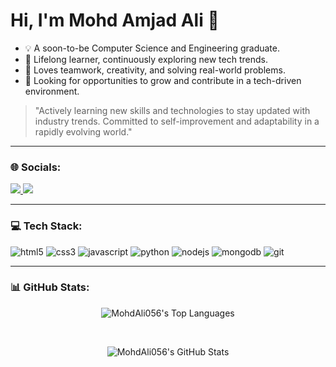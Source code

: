 # Hi, I'm Mohd Amjad Ali 👋

- 💡 A soon-to-be Computer Science and Engineering graduate.
- 🌱 Lifelong learner, continuously exploring new tech trends.
- 🤝 Loves teamwork, creativity, and solving real-world problems.
- 🎯 Looking for opportunities to grow and contribute in a tech-driven environment.

> "Actively learning new skills and technologies to stay updated with industry trends. Committed to self-improvement and adaptability in a rapidly evolving world."
> 
> 
---

### 🌐 Socials:
<p align="left">
<a href="https://www.linkedin.com/in/mohd-amjad-ali-866827221/" target="_blank">
  <img src="https://img.shields.io/badge/linkedin-%230077B5.svg?&style=for-the-badge&logo=linkedin&logoColor=white" />
</a>
<a href="mailto:[mohdamjad9490@gmail.com]">
  <img src="https://img.shields.io/badge/Gmail-D14836?style=for-the-badge&logo=gmail&logoColor=white" />
</a>
</p>

---

### 💻 Tech Stack:
<p align="left">
  <img src="https://img.shields.io/badge/HTML5-E34F26?style=for-the-badge&logo=html5&logoColor=white" alt="html5" />
  <img src="https://img.shields.io/badge/CSS3-1572B6?style=for-the-badge&logo=css3&logoColor=white" alt="css3" />
  <img src="https://img.shields.io/badge/JavaScript-F7DF1E?style=for-the-badge&logo=javascript&logoColor=black" alt="javascript" />
  <img src="https://img.shields.io/badge/Python-3776AB?style=for-the-badge&logo=python&logoColor=white" alt="python" />
  <img src="https://img.shields.io/badge/Node.js-339933?style=for-the-badge&logo=nodedotjs&logoColor=white" alt="nodejs" />
  <img src="https://img.shields.io/badge/MongoDB-4EA94B?style=for-the-badge&logo=mongodb&logoColor=white" alt="mongodb" />
  <img src="https://img.shields.io/badge/GIT-E44C30?style=for-the-badge&logo=git&logoColor=white" alt="git" />
</p>

---

### 📊 GitHub Stats:

<p align="center">
  <img src="https://github-readme-stats.vercel.app/api/top-langs/?username=MohdAli056&layout=compact&theme=dark" alt="MohdAli056's Top Languages" />
</p>
<br/>
<p align="center">
  <img src="https://github-readme-stats.vercel.app/api?username=MohdAli056&show_icons=true&theme=dark" alt="MohdAli056's GitHub Stats" />
</p>
